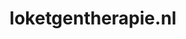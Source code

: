 ---
layout: post
title:  "loketgentherapie.nl"
internal_url:  "/data/loketgentherapie.nl.html"
categories: dutchgov
---